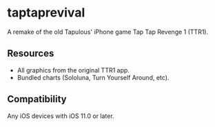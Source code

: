 # taptaprevival
A remake of the old Tapulous' iPhone game Tap Tap Revenge 1 (TTR1).

## Resources
- All graphics from the original TTR1 app.
- Bundled charts (Sololuna, Turn Yourself Around, etc).

## Compatibility
Any iOS devices with iOS 11.0 or later.
